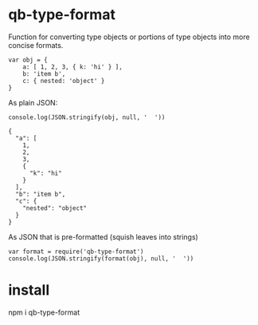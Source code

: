 # qb-type-format

Function for converting type objects or portions of 
type objects into more concise formats.

     
    var obj = {
        a: [ 1, 2, 3, { k: 'hi' } ],
        b: 'item b',
        c: { nested: 'object' }
    }
    
As plain JSON:
    
    console.log(JSON.stringify(obj, null, '  '))
    
    {
      "a": [
        1,
        2,
        3,
        {
          "k": "hi"
        }
      ],
      "b": "item b",
      "c": {
        "nested": "object"
      }
    }
    
As JSON that is pre-formatted (squish leaves into strings) 

    var format = require('qb-type-format')
    console.log(JSON.stringify(format(obj), null, '  '))
    
# install

npm i qb-type-format


